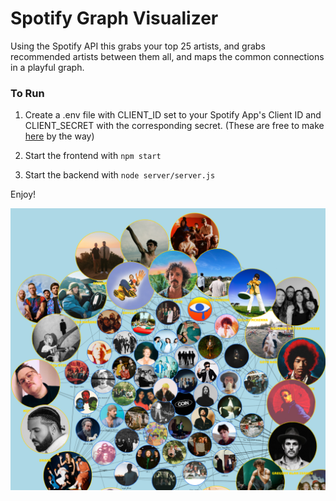 # Spotify Graph Visualizer

Using the Spotify API this grabs your top 25 artists, and grabs recommended artists between them all, and maps the common connections in a playful graph.

### To Run

1. Create a .env file with CLIENT_ID set to your Spotify App's Client ID and CLIENT_SECRET with the corresponding secret. (These are free to make [here](https://developer.spotify.com/dashboard) by the way)

2. Start the frontend with `npm start`

3. Start the backend with `node server/server.js`

Enjoy!

![Graph Image](public/graph.png)